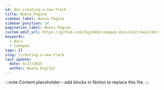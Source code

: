 ```yaml
---
id: doc-creating-a-new-track
title: Nueva Página
sidebar_label: Nueva Página
sidebar_position: 14
pagination_label: Nueva Página
custom_edit_url: https://github.com/digidem/comapeo-docs/edit/main/docs/installing--uninstalling-comapeo/creating-a-new-track.md
keywords:
  - docs
  - comapeo
tags: []
slug: /creating-a-new-track
last_update:
  date: 9/27/2025
  author: Awana Digital
---
```


<!-- Placeholder content generated automatically because the Notion page is missing a Website Block. -->

:::note
Content placeholder – add blocks in Notion to replace this file.
:::
